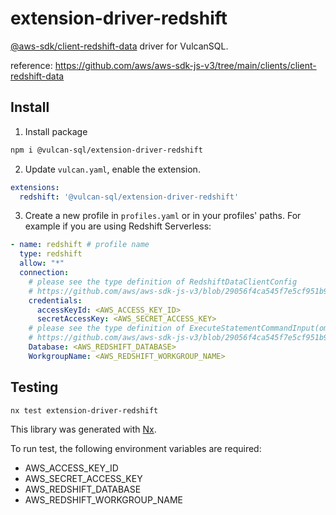 # extension-driver-redshift

[@aws-sdk/client-redshift-data](https://www.npmjs.com/package/@aws-sdk/client-redshift-data) driver for VulcanSQL.

reference: https://github.com/aws/aws-sdk-js-v3/tree/main/clients/client-redshift-data

## Install

1. Install package

  ```bash
  npm i @vulcan-sql/extension-driver-redshift
  ```

2. Update `vulcan.yaml`, enable the extension.

  ```yaml
  extensions:
    redshift: '@vulcan-sql/extension-driver-redshift'
  ```

3. Create a new profile in `profiles.yaml` or in your profiles' paths. For example if you are using Redshift Serverless:

```yaml
- name: redshift # profile name
  type: redshift
  allow: "*"
  connection:
    # please see the type definition of RedshiftDataClientConfig
    # https://github.com/aws/aws-sdk-js-v3/blob/29056f4ca545f7e5cf951b915bb52178305fc305/clients/client-redshift-data/src/RedshiftDataClient.ts#L253C18-L253C42
    credentials:
      accessKeyId: <AWS_ACCESS_KEY_ID>
      secretAccessKey: <AWS_SECRET_ACCESS_KEY>
    # please see the type definition of ExecuteStatementCommandInput(omit Sql and Parameters)
    # https://github.com/aws/aws-sdk-js-v3/blob/29056f4ca545f7e5cf951b915bb52178305fc305/clients/client-redshift-data/src/models/models_0.ts#L805C18-L805C39
    Database: <AWS_REDSHIFT_DATABASE>
    WorkgroupName: <AWS_REDSHIFT_WORKGROUP_NAME>
```

## Testing

```bash
nx test extension-driver-redshift
```

This library was generated with [Nx](https://nx.dev).

To run test, the following environment variables are required:

- AWS_ACCESS_KEY_ID
- AWS_SECRET_ACCESS_KEY
- AWS_REDSHIFT_DATABASE
- AWS_REDSHIFT_WORKGROUP_NAME
